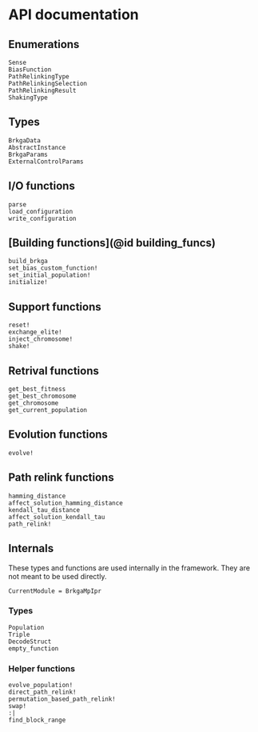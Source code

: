 API documentation
================================================================================

Enumerations
--------------------------------------------------------------------------------

```@docs
Sense
BiasFunction
PathRelinkingType
PathRelinkingSelection
PathRelinkingResult
ShakingType
```

Types
--------------------------------------------------------------------------------

```@docs
BrkgaData
AbstractInstance
BrkgaParams
ExternalControlParams
```

I/O functions
--------------------------------------------------------------------------------

```@docs
parse
load_configuration
write_configuration
```

[Building functions](@id building_funcs)
--------------------------------------------------------------------------------

```@docs
build_brkga
set_bias_custom_function!
set_initial_population!
initialize!
```

Support functions
--------------------------------------------------------------------------------

```@docs
reset!
exchange_elite!
inject_chromosome!
shake!
```

Retrival functions
--------------------------------------------------------------------------------

```@docs
get_best_fitness
get_best_chromosome
get_chromosome
get_current_population
```

Evolution functions
--------------------------------------------------------------------------------

```@docs
evolve!
```

Path relink functions
--------------------------------------------------------------------------------

```@docs
hamming_distance
affect_solution_hamming_distance
kendall_tau_distance
affect_solution_kendall_tau
path_relink!
```

Internals
--------------------------------------------------------------------------------

These types and functions are used internally in the framework. They are not
meant to be used directly.

```@meta
CurrentModule = BrkgaMpIpr
```

### Types

```@docs
Population
Triple
DecodeStruct
empty_function
```

### Helper functions

```@docs
evolve_population!
direct_path_relink!
permutation_based_path_relink!
swap!
:|
find_block_range
```
